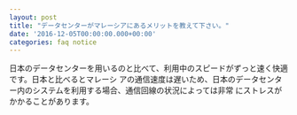 ```yaml
---
layout: post
title: "データセンターがマレーシアにあるメリットを教えて下さい。"
date: '2016-12-05T00:00:00.000+00:00'
categories: faq notice
---
```

日本のデータセンターを用いるのと比べて、利用中のスピードがずっと速く快適です。日本と比べるとマレーシ アの通信速度は遅いため、日本のデータセンター内のシステムを利用する場合、通信回線の状況によっては非常 にストレスがかかることがあります。